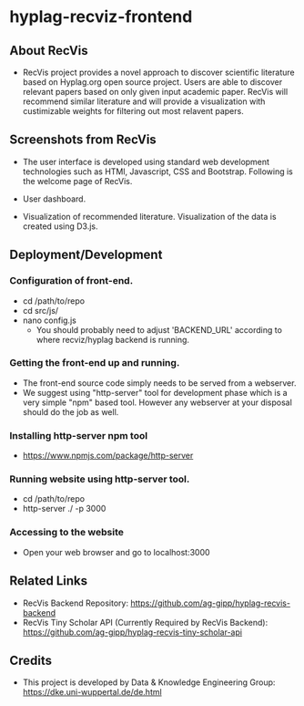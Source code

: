 # hyplag-recviz-frontend

## About RecVis
- RecVis project provides a novel approach to discover scientific literature based on Hyplag.org open source project. Users are able to discover relevant papers based on only given input academic paper. RecVis will recommend similar literature and will provide a visualization with custimizable weights for filtering out most relavent papers.

## Screenshots from RecVis
- The user interface is developed using standard web development technologies such as HTMl, Javascript, CSS and Bootstrap. Following is the welcome page of RecVis.

- User dashboard.

- Visualization of recommended literature. Visualization of the data is created using D3.js.

## Deployment/Development
### Configuration of front-end.
- cd /path/to/repo
- cd src/js/
- nano config.js
    - You should probably need to adjust 'BACKEND_URL' according to where recviz/hyplag backend is running.

### Getting the front-end up and running.
- The front-end source code simply needs to be served from a webserver.
- We suggest using "http-server" tool for development phase which is a very simple "npm" based tool. However any webserver at your disposal should do the job as well.

### Installing http-server npm tool
- https://www.npmjs.com/package/http-server

### Running website using http-server tool.
- cd /path/to/repo
- http-server ./ -p 3000

### Accessing to the website
- Open your web browser and go to localhost:3000

## Related Links
- RecVis Backend Repository: https://github.com/ag-gipp/hyplag-recvis-backend
- RecVis Tiny Scholar API (Currently Required by RecVis Backend): https://github.com/ag-gipp/hyplag-recvis-tiny-scholar-api

## Credits
- This project is developed by Data & Knowledge Engineering Group: https://dke.uni-wuppertal.de/de.html